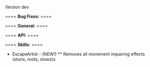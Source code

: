 Version dev

==== **Bug Fixes:** ====


==== **General:** ====


==== **API:** ====


==== **Skills:** ====

* EscapeArtist - (NEW!)
** Removes all movement impairing effects (stuns, roots, slows)s
